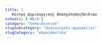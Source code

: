 ```yaml
---
title: |
   Κέντρο Δημιουργικής ΑπασχόλησηςΠαιδιών
schools: ["#N/A"]
category: "Εκπαιδευτικά"
slugSubcategory: "dimiourgiki-apasxolisi"
slugCategory: "ekpaideutika"
---
```


